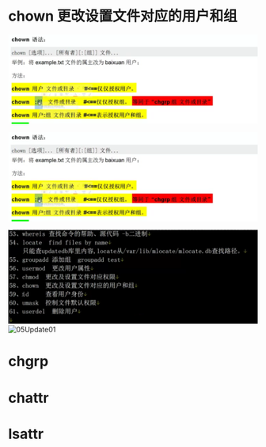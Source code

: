 # chown  更改设置文件对应的用户和组


![05Update01](image/imageC/05Update01.png)

![05Update01](image/imageC/05Update01.png)

![05Update01](image/imageC/05commd02.png)
![05Update01](image/imageC/05Update.png)


#  chgrp

#  chattr

#  lsattr


# 






